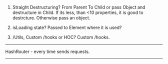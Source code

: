 1. Straight Destructuring?
   From Parent To Child or pass Object and destructure in Child.
   If its less, than <10 properties, it is good to destrcture.
   Otherwise pass an object.

2. isLoading state?
   Passed to Element where it is used?

3. /Utils, Custom /hooks or HOC?
   Custom /hooks.

---

HashRouter - every time sends requests.

---
